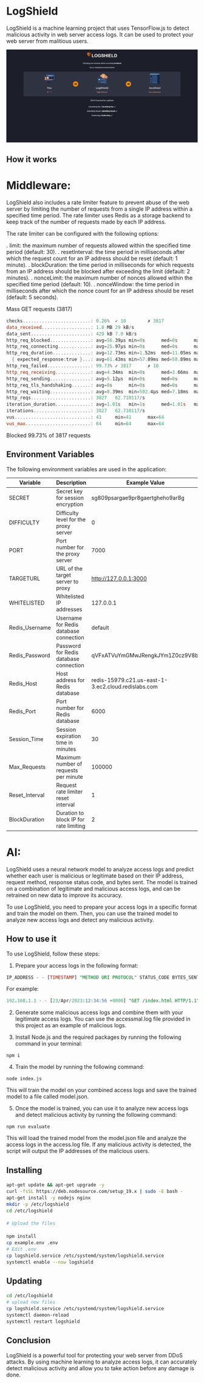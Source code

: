 # LogShield

LogShield is a machine learning project that uses TensorFlow.js to detect malicious activity in web server access logs. It can be used to protect your web server from malitious users.

<p align="center">
    <img src="./display.png">
</p>

## How it works

# Middleware:

LogShield also includes a rate limiter feature to prevent abuse of the web server by limiting the number of requests from a single IP address within a specified time period. The rate limiter uses Redis as a storage backend to keep track of the number of requests made by each IP address.

The rate limiter can be configured with the following options:

. limit: the maximum number of requests allowed within the specified time period (default: 30).
. resetInterval: the time period in milliseconds after which the request count for an IP address should be reset (default: 1 minute).
. blockDuration: the time period in milliseconds for which requests from an IP address should be blocked after exceeding the limit (default: 2 minutes).
. nonceLimit: the maximum number of nonces allowed within the specified time period (default: 10).
. nonceWindow: the time period in milliseconds after which the nonce count for an IP address should be reset (default: 5 seconds).

Mass GET requests (3817)

```powershell
checks.........................: 0.26%  ✓ 10        ✗ 3817
data_received..................: 1.8 MB 29 kB/s
data_sent......................: 429 kB 7.0 kB/s
http_req_blocked...............: avg=56.39µs min=0s      med=0s      max=4.27ms  p(90)=0s      p(95)=0s
http_req_connecting............: avg=25.97µs min=0s      med=0s      max=3.01ms  p(90)=0s      p(95)=0s
http_req_duration..............: avg=12.73ms min=1.52ms  med=11.05ms max=66.48ms p(90)=23.5ms  p(95)=25.53ms
  { expected_response:true }...: avg=61.43ms min=57.89ms med=58.89ms max=66.48ms p(90)=66.48ms p(95)=66.48ms
http_req_failed................: 99.73% ✓ 3817      ✗ 10
http_req_receiving.............: avg=4.34ms  min=0s      med=3.66ms  max=19.72ms p(90)=8.08ms  p(95)=10.99ms
http_req_sending...............: avg=5.12µs  min=0s      med=0s      max=1ms     p(90)=0s      p(95)=0s
http_req_tls_handshaking.......: avg=0s      min=0s      med=0s      max=0s      p(90)=0s      p(95)=0s
http_req_waiting...............: avg=8.39ms  min=502.4µs med=7.18ms  max=65.05ms p(90)=14.49ms p(95)=19.3ms
http_reqs......................: 3827   62.710117/s
iteration_duration.............: avg=1.01s   min=1s      med=1.01s   max=1.06s   p(90)=1.02s   p(95)=1.02s
iterations.....................: 3827   62.710117/s
vus............................: 41     min=41      max=64
vus_max........................: 64     min=64      max=64
```

Blocked 99.73% of 3817 requests

## Environment Variables

The following environment variables are used in the application:

| Variable            | Description                           | Example Value                                      |
|---------------------|---------------------------------------|----------------------------------------------------|
| SECRET              | Secret key for session encryption     | sg809psargae9pr8gaertgheho9ar8g                    |
| DIFFICULTY          | Difficulty level for the proxy server  | 0                                                  |
| PORT                | Port number for the proxy server       | 7000                                               |
| TARGETURL           | URL of the target server to proxy      | http://127.0.0.1:3000                              |
| WHITELISTED         | Whitelisted IP addresses               | 127.0.0.1                                          |
| Redis_Username      | Username for Redis database connection | default                                            |
| Redis_Password      | Password for Redis database connection | qVFxATVuYmGMwJRengkJYm1Z0cz9V8bi                    |
| Redis_Host          | Host address for Redis database         | redis-15979.c21.us-east-1-3.ec2.cloud.redislabs.com |
| Redis_Port          | Port number for Redis database          | 6000                                              |
| Session_Time        | Session expiration time in minutes     | 30                                                 |
| Max_Requests        | Maximum number of requests per minute  | 100000                                             |
| Reset_Interval      | Request rate limiter reset interval    | 1                                                  |
| BlockDuration       | Duration to block IP for rate limiting | 2                                                  |


# AI:

LogShield uses a neural network model to analyze access logs and predict whether each user is malicious or legitimate based on their IP address, request method, response status code, and bytes sent. The model is trained on a combination of legitimate and malicious access logs, and can be retrained on new data to improve its accuracy.

To use LogShield, you need to prepare your access logs in a specific format and train the model on them. Then, you can use the trained model to analyze new access logs and detect any malicious activity.

## How to use it

To use LogShield, follow these steps:

1. Prepare your access logs in the following format:

```sql
IP_ADDRESS - - [TIMESTAMP] "METHOD URI PROTOCOL" STATUS_CODE BYTES_SENT "REFERER" "USER_AGENT"
```

For example:

```sql
192.168.1.1 - - [23/Apr/2023:12:34:56 +0000] "GET /index.html HTTP/1.1" 200 1024 "-" "Mozilla/5.0 (Windows NT 10.0; Win64; x64) AppleWebKit/537.36 (KHTML, like Gecko) Chrome/89.0.4389.82 Safari/537.36"
```

2. Generate some malicious access logs and combine them with your legitimate access logs. You can use the accessmal.log file provided in this project as an example of malicious logs.

3. Install Node.js and the required packages by running the following command in your terminal:

```
npm i
```

4. Train the model by running the following command:

```
node index.js
```

This will train the model on your combined access logs and save the trained model to a file called model.json.

5. Once the model is trained, you can use it to analyze new access logs and detect malicious activity by running the following command:

```
npm run evaluate
```

This will load the trained model from the model.json file and analyze the access logs in the access.log file. If any malicious activity is detected, the script will output the IP addresses of the malicious users.

## Installing

```sh
apt-get update && apt-get upgrade -y
curl -fsSL https://deb.nodesource.com/setup_19.x | sudo -E bash -
apt-get install -y nodejs nginx
mkdir -p /etc/logshield
cd /etc/logshield

# Upload the files

npm install
cp example.env .env
# Edit .env
cp logshield.service /etc/systemd/system/logshield.service
systemctl enable --now logshield
```

## Updating

```sh
cd /etc/logshield
# upload new files
cp logshield.service /etc/systemd/system/logshield.service
systemctl daemon-reload
systemctl restart logshield
```

## Conclusion

LogShield is a powerful tool for protecting your web server from DDoS attacks. By using machine learning to analyze access logs, it can accurately detect malicious activity and allow you to take action before any damage is done.
